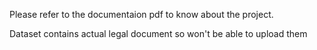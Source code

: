 Please refer to the documentaion pdf to know about the project.

Dataset contains actual legal document so won't be able to upload them
